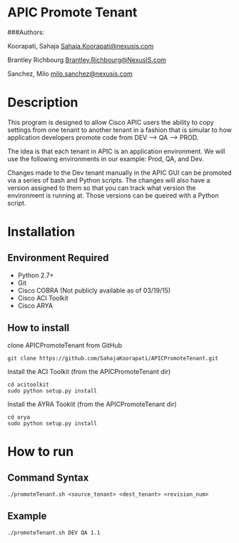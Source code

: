# APIC Promote Tenant

###Authors:

Koorapati, Sahaja <Sahaja.Koorapati@nexusis.com>

Brantley Richbourg <Brantley.Richbourg@NexusIS.com>

Sanchez, Milo <milo.sanchez@nexusis.com>

# Description

This program is designed to allow Cisco APIC users the ability to copy settings from one tenant to another tenant in a fashion that is simular to how application developers promote code from DEV --> QA --> PROD.

The idea is that each tenant in APIC is an application environment.  We will use the following environments in our example: Prod, QA, and Dev.

Changes made to the Dev tenant manually in the APIC GUI can be promoted via a series of bash and Python scripts.  The changes will also have a version assigned to them so that you can track what version the environment is running at.  Those versions can be queired with a Python script.


# Installation

## Environment Required

* Python 2.7+
* Git
* Cisco COBRA (Not publicly available as of 03/19/15)
* Cisco ACI Toolkit
* Cisco ARYA

## How to install
clone APICPromoteTenant from GitHub

	git clone https://github.com/SahajaKoorapati/APICPromoteTenant.git

Install the ACI Toolkit (from the APICPromoteTenant dir)

	cd acitoolkit
	sudo python setup.py install


Install the AYRA Tooklit (from the APICPromoteTenant dir)

	cd arya
	sudo python setup.py install


# How to run

## Command Syntax
	./promoteTenant.sh <source_tenant> <dest_tenant> <revision_num>

## Example
	./promoteTenant.sh DEV QA 1.1 
